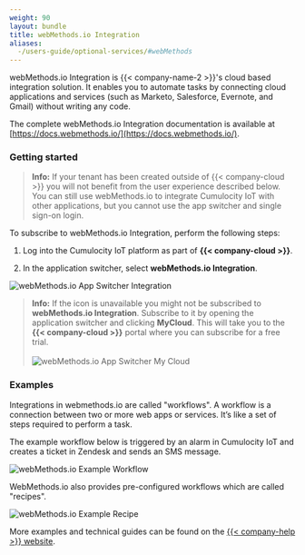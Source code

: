 ```yaml
---
weight: 90
layout: bundle
title: webMethods.io Integration
aliases:
  -/users-guide/optional-services/#webMethods
---
```


webMethods.io Integration is {{< company-name-2 >}}'s cloud based integration solution. It enables you to automate tasks by connecting cloud applications and services (such as Marketo, Salesforce, Evernote, and Gmail) without writing any code.

The complete webMethods.io Integration documentation is available at [https://docs.webmethods.io/](https://docs.webmethods.io/).

### Getting started

>**Info:** If your tenant has been created outside of {{< company-cloud >}} you will not benefit from the user experience described below. You can still use webMethods.io to integrate Cumulocity IoT with other applications, but you cannot use the app switcher and single sign-on login.

To subscribe to webMethods.io Integration, perform the following steps:

1. Log into the Cumulocity IoT platform as part of **{{< company-cloud >}}**.

2. In the application switcher, select **webMethods.io Integration**.

![webMethods.io App Switcher Integration](/images/users-guide/webMethods.io/wmio-appswitcher-integration.png)

>**Info:** If the icon is unavailable you might not be subscribed to **webMethods.io Integration**. Subscribe to it by opening the application switcher and clicking **MyCloud**. This will take you to the **{{< company-cloud >}}** portal where you can subscribe for a free trial.
<br><br>![webMethods.io App Switcher My Cloud](/images/users-guide/webMethods.io/wmio-appswitcher-mycloud.png)

### Examples

Integrations in webmethods.io are called "workflows". A workflow is a connection between two or more web apps or services. It’s like a set of steps required to perform a task.

The example workflow below is triggered by an alarm in Cumulocity IoT and creates a ticket in Zendesk and sends an SMS message.

![webMethods.io Example Workflow](/images/users-guide/webMethods.io/wmio-example1.png)

WebMethods.io also provides pre-configured workflows which are called "recipes".

![webMethods.io Example Recipe](/images/users-guide/webMethods.io/wmio-recipe-salesforce.png)

More examples and technical guides can be found on the [{{< company-help >}} website](https://techcommunity.softwareag.com/en_en/webmethods-apis-integration-microservices.html).
